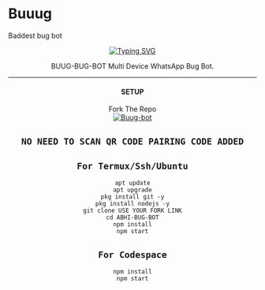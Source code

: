 # Buuug
Baddest bug bot
<div align="center">
<a href="https://git.io/typing-svg"><img src="https://readme-typing-svg.demolab.com?font=Ribeye&size=50&pause=1000&color=F710B1&center=true&width=910&height=100&lines=I'M+BUUG--BUG-BOT;Multi+Device+Whatsapp+Bug+Bot;Coded+By+BUUG-BUG-BOT" alt="Typing SVG" /></a>
  
<p align="center">  
  <a 
    <img alt=BUUG-BUG-BOTheight="300" src="https://i.ibb.co/7bPPRQ0/4bf4b7e0b042.jpg">
   
</a> 
    
</p>
<p align="center">
<a 

####  
BUUG-BUG-BOT Multi Device WhatsApp Bug Bot.

***

#### SETUP

 Fork The Repo
    <br>
<a href="https://github.com/Thedeployer101/Buug-bot/fork"><img title="Buug-bot" src="https://img.shields.io/badge/FORK Bot-BOT?color=black&style=for-the-badge&logo=stackshare"></a>

## `NO NEED TO SCAN QR CODE PAIRING CODE ADDED`

## `For Termux/Ssh/Ubuntu`
```
apt update
apt upgrade
pkg install git -y
pkg install nodejs -y
git clone USE YOUR FORK LINK
cd ABHI-BUG-BOT
npm install
npm start

```
## `For Codespace`
```
npm install
npm start

```
